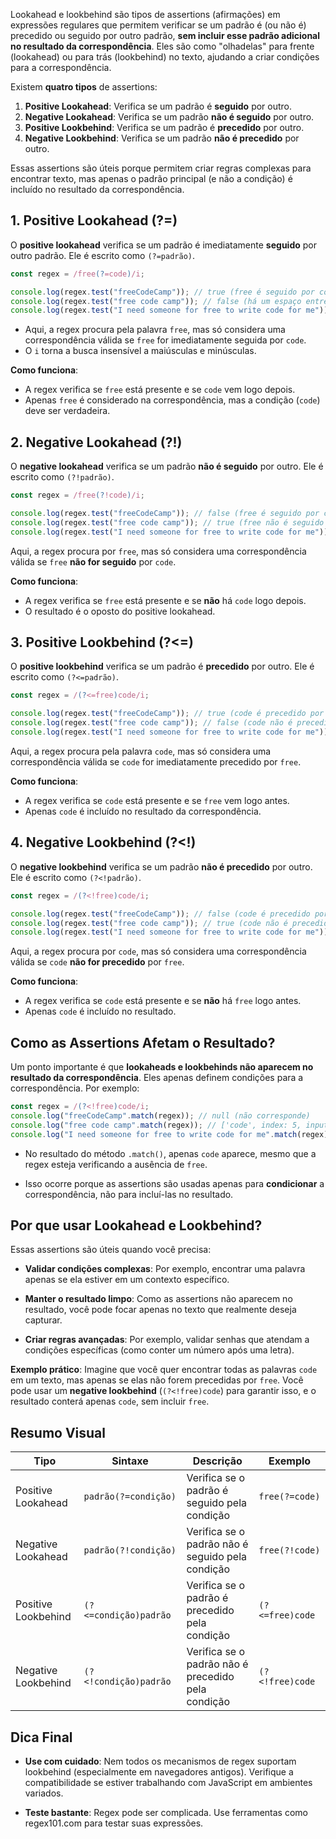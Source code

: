 Lookahead e lookbehind são tipos de assertions (afirmações) em expressões regulares que permitem verificar se um padrão é (ou não é) precedido ou seguido por outro padrão, **sem incluir esse padrão adicional no resultado da correspondência**. Eles são como "olhadelas" para frente (lookahead) ou para trás (lookbehind) no texto, ajudando a criar condições para a correspondência.

Existem **quatro tipos** de assertions:

1. **Positive Lookahead**: Verifica se um padrão é **seguido** por outro.
2. **Negative Lookahead**: Verifica se um padrão **não é seguido** por outro.
3. **Positive Lookbehind**: Verifica se um padrão é **precedido** por outro.
4. **Negative Lookbehind**: Verifica se um padrão **não é precedido** por outro.

Essas assertions são úteis porque permitem criar regras complexas para encontrar texto, mas apenas o padrão principal (e não a condição) é incluído no resultado da correspondência.

## 1. Positive Lookahead (?=)

O **positive lookahead** verifica se um padrão é imediatamente **seguido** por outro padrão. Ele é escrito como `(?=padrão)`.

```javascript
const regex = /free(?=code)/i;

console.log(regex.test("freeCodeCamp")); // true (free é seguido por code) 
console.log(regex.test("free code camp")); // false (há um espaço entre free e code) 
console.log(regex.test("I need someone for free to write code for me")); // false (free não é seguido imediatamente por code)
```

- Aqui, a regex procura pela palavra `free`, mas só considera uma correspondência válida se `free` for imediatamente seguida por `code`.
- O `i` torna a busca insensível a maiúsculas e minúsculas.

**Como funciona**:
- A regex verifica se `free` está presente e se `code` vem logo depois.
- Apenas `free` é considerado na correspondência, mas a condição (`code`) deve ser verdadeira.

## 2. Negative Lookahead (?!)

O **negative lookahead** verifica se um padrão **não é seguido** por outro. Ele é escrito como `(?!padrão)`.

```javascript
const regex = /free(?!code)/i;

console.log(regex.test("freeCodeCamp")); // false (free é seguido por code) 
console.log(regex.test("free code camp")); // true (free não é seguido por code) 
console.log(regex.test("I need someone for free to write code for me")); // true (free não é seguido por code)
```

Aqui, a regex procura por `free`, mas só considera uma correspondência válida se `free` **não for seguido** por `code`.

**Como funciona**:
- A regex verifica se `free` está presente e se **não** há `code` logo depois.
- O resultado é o oposto do positive lookahead.

## 3. Positive Lookbehind (?<=)

O **positive lookbehind** verifica se um padrão é **precedido** por outro. Ele é escrito como `(?<=padrão)`.

```javascript
const regex = /(?<=free)code/i;

console.log(regex.test("freeCodeCamp")); // true (code é precedido por free) 
console.log(regex.test("free code camp")); // false (code não é precedido imediatamente por free) 
console.log(regex.test("I need someone for free to write code for me")); // false (code não é precedido imediatamente por free)
```

Aqui, a regex procura pela palavra `code`, mas só considera uma correspondência válida se `code` for imediatamente precedido por `free`.

**Como funciona**:
- A regex verifica se `code` está presente e se `free` vem logo antes.
- Apenas `code` é incluído no resultado da correspondência.

## 4. Negative Lookbehind (?<!)

O **negative lookbehind** verifica se um padrão **não é precedido** por outro. Ele é escrito como `(?<!padrão)`.

```javascript
const regex = /(?<!free)code/i;

console.log(regex.test("freeCodeCamp")); // false (code é precedido por free) 
console.log(regex.test("free code camp")); // true (code não é precedido por free) 
console.log(regex.test("I need someone for free to write code for me")); // true (code não é precedido por free)
```

Aqui, a regex procura por `code`, mas só considera uma correspondência válida se `code` **não for precedido** por `free`.

**Como funciona**:
- A regex verifica se `code` está presente e se **não** há `free` logo antes.
- Apenas `code` é incluído no resultado.

## Como as Assertions Afetam o Resultado?

Um ponto importante é que **lookaheads e lookbehinds não aparecem no resultado da correspondência**. Eles apenas definem condições para a correspondência. Por exemplo:

```javascript
const regex = /(?<!free)code/i;
console.log("freeCodeCamp".match(regex)); // null (não corresponde)
console.log("free code camp".match(regex)); // ['code', index: 5, input: 'free code camp', groups: undefined]
console.log("I need someone for free to write code for me".match(regex)); // ['code', index: 33, input: 'I need someone for free to write code for me', groups: undefined]
```

- No resultado do método `.match()`, apenas `code` aparece, mesmo que a regex esteja verificando a ausência de `free`.
  
- Isso ocorre porque as assertions são usadas apenas para **condicionar** a correspondência, não para incluí-las no resultado.

## Por que usar Lookahead e Lookbehind?

Essas assertions são úteis quando você precisa:

- **Validar condições complexas**: Por exemplo, encontrar uma palavra apenas se ela estiver em um contexto específico.
  
- **Manter o resultado limpo**: Como as assertions não aparecem no resultado, você pode focar apenas no texto que realmente deseja capturar.
  
- **Criar regras avançadas**: Por exemplo, validar senhas que atendam a condições específicas (como conter um número após uma letra).

**Exemplo prático**:
Imagine que você quer encontrar todas as palavras `code` em um texto, mas apenas se elas não forem precedidas por `free`. Você pode usar um **negative lookbehind** (`(?<!free)code`) para garantir isso, e o resultado conterá apenas `code`, sem incluir `free`.

## Resumo Visual

| Tipo                | Sintaxe               | Descrição                                          | Exemplo         |
| ------------------- | --------------------- | -------------------------------------------------- | --------------- |
| Positive Lookahead  | `padrão(?=condição)`  | Verifica se o padrão é seguido pela condição       | `free(?=code)`  |
| Negative Lookahead  | `padrão(?!condição)`  | Verifica se o padrão não é seguido pela condição   | `free(?!code)`  |
| Positive Lookbehind | `(?<=condição)padrão` | Verifica se o padrão é precedido pela condição     | `(?<=free)code` |
| Negative Lookbehind | `(?<!condição)padrão` | Verifica se o padrão não é precedido pela condição | `(?<!free)code` |

## Dica Final

- **Use com cuidado**: Nem todos os mecanismos de regex suportam lookbehind (especialmente em navegadores antigos). Verifique a compatibilidade se estiver trabalhando com JavaScript em ambientes variados.
  
- **Teste bastante**: Regex pode ser complicada. Use ferramentas como regex101.com para testar suas expressões.